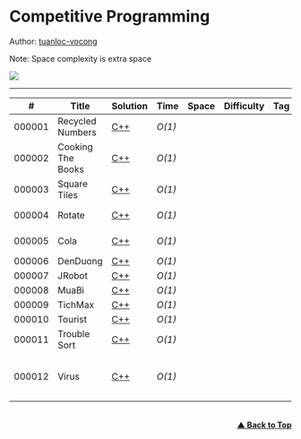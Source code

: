 # Competitive Programming

Author: [tuanloc-vocong](https://github.com/tuanloc-vocong)

Note: Space complexity is extra space

![](https://progress-bar.dev/100/?title=%20done%208%20/1000000&width=1000)

---

| #      | Title             | Solution                                        | Time   | Space | Difficulty | Tag | Topic                         |
| ------ | ----------------- | ----------------------------------------------- | ------ | ----- | ---------- | --- | ----------------------------- |
| 000001 | Recycled Numbers  | [C++](./cplusplus/000001_recycled_numbers.cpp)  | _O(1)_ |       |            |     | Algorithmic Complexity        |
| 000002 | Cooking The Books | [C++](./cplusplus/000002_cooking_the_books.cpp) | _O(1)_ |       |            |     | Algorithmic Complexity        |
| 000003 | Square Tiles      | [C++](./cplusplus/000003_cooking_the_books.cpp) | _O(1)_ |       |            |     | Algorithmic Complexity        |
| 000004 | Rotate            | [C++](./cplusplus/000004_rotate.cpp)            | _O(1)_ |       |            |     | Algorithmic Complexity        |
| 000005 | Cola              | [C++](./cplusplus/000005_cola.cpp)              | _O(1)_ |       |            |     | Algorithmic Complexity        |
| 000006 | DenDuong          | [C++](./cplusplus/000006_denduong.cpp)          | _O(1)_ |       |            |     | Sorting                       |
| 000007 | JRobot            | [C++](./cplusplus/000007_jrobot.cpp)            | _O(1)_ |       |            |     | Sorting                       |
| 000008 | MuaBi             | [C++](./cplusplus/000008_muabi.cpp)             | _O(1)_ |       |            |     | Sorting                       |
| 000009 | TichMax           | [C++](./cplusplus/000009_tichmax.cpp)           | _O(1)_ |       |            |     | Sorting                       |
| 000010 | Tourist           | [C++](./cplusplus/000010_tourist.cpp)           | _O(1)_ |       |            |     | Sorting                       |
| 000011 | Trouble Sort      | [C++](./cplusplus/000011_trouble_sort.cpp)      | _O(1)_ |       |            |     | Sorting                       |
| 000012 | Virus             | [C++](./cplusplus/000012_virus.cpp)             | _O(1)_ |       |            |     | Linear Search & Binary Search |

<br/>
   <div align="right">
       <b><a href="#competitive-programming">▲ Back to Top</a></b>
   </div>
<br/>
